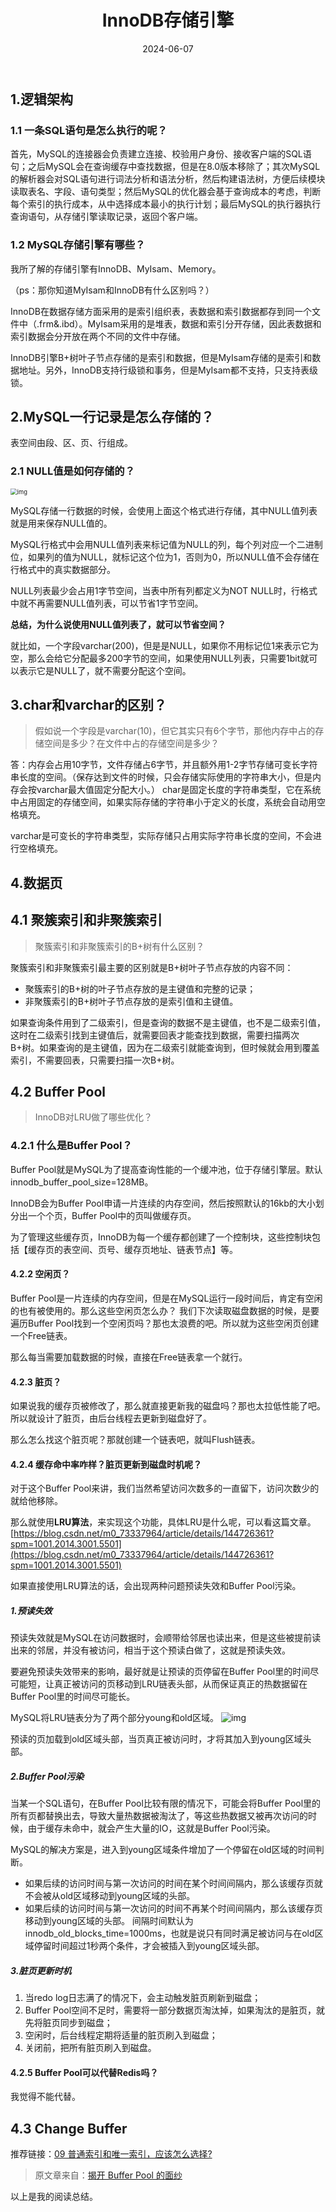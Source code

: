 ﻿---
title: InnoDB存储引擎
shortTitle: 8.InnoDB存储引擎
category:
  - MySQL
tag:
  - MySQL
date: 2024-06-07
---

## 1.逻辑架构
### 1.1 一条SQL语句是怎么执行的呢？


首先，MySQL的连接器会负责建立连接、校验用户身份、接收客户端的SQL语句；之后MySQL会在查询缓存中查找数据，但是在8.0版本移除了；其次MySQL的解析器会对SQL语句进行词法分析和语法分析，然后构建语法树，方便后续模块读取表名、字段、语句类型；然后MySQL的优化器会基于查询成本的考虑，判断每个索引的执行成本，从中选择成本最小的执行计划；最后MySQL的执行器执行查询语句，从存储引擎读取记录，返回个客户端。
### 1.2 MySQL存储引擎有哪些？
我所了解的存储引擎有InnoDB、MyIsam、Memory。

（ps：那你知道MyIsam和InnoDB有什么区别吗？）

InnoDB在数据存储方面采用的是索引组织表，表数据和索引数据都存到同一个文件中（.frm&.ibd）。MyIsam采用的是堆表，数据和索引分开存储，因此表数据和索引数据会分开放在两个不同的文件中存储。

InnoDB引擎B+树叶子节点存储的是索引和数据，但是MyIsam存储的是索引和数据地址。另外，InnoDB支持行级锁和事务，但是MyIsam都不支持，只支持表级锁。
## 2.MySQL一行记录是怎么存储的？
表空间由段、区、页、行组成。


### 2.1 NULL值是如何存储的？
<img src="https://cdn.golangcode.cn/images/202501182051967.png" alt="img" style="zoom:67%;" />

MySQL存储一行数据的时候，会使用上面这个格式进行存储，其中NULL值列表就是用来保存NULL值的。

MySQL行格式中会用NULL值列表来标记值为NULL的列，每个列对应一个二进制位，如果列的值为NULL，就标记这个位为1，否则为0，所以NULL值不会存储在行格式中的真实数据部分。

NULL列表最少会占用1字节空间，当表中所有列都定义为NOT NULL时，行格式中就不再需要NULL值列表，可以节省1字节空间。

**总结，为什么说使用NULL值列表了，就可以节省空间？**

就比如，一个字段varchar(200)，但是是NULL，如果你不用标记位1来表示它为空，那么会给它分配最多200字节的空间，如果使用NULL列表，只需要1bit就可以表示它是NULL了，就不需要分配这个空间。
## 3.char和varchar的区别？
> 假如说一个字段是varchar(10)，但它其实只有6个字节，那他内存中占的存储空间是多少？在文件中占的存储空间是多少？


答：内存会占用10字节，文件存储占6字节，并且额外用1-2字节存储可变长字符串长度的空间。（保存达到文件的时候，只会存储实际使用的字符串大小，但是内存会按varchar最大值固定分配大小。）
char是固定长度的字符串类型，它在系统中占用固定的存储空间，如果实际存储的字符串小于定义的长度，系统会自动用空格填充。

varchar是可变长的字符串类型，实际存储只占用实际字符串长度的空间，不会进行空格填充。
## 4.数据页
## 4.1 聚簇索引和非聚簇索引

> 聚簇索引和非聚簇索引的B+树有什么区别？



聚簇索引和非聚簇索引最主要的区别就是B+树叶子节点存放的内容不同：
- 聚簇索引的B+树的叶子节点存放的是主键值和完整的记录；
- 非聚簇索引的B+树叶子节点存放的是索引值和主键值。

如果查询条件用到了二级索引，但是查询的数据不是主键值，也不是二级索引值，这时在二级索引找到主键值后，就需要回表才能查找到数据，需要扫描两次B+树。如果查询的是主键值，因为在二级索引就能查询到，但时候就会用到覆盖索引，不需要回表，只需要扫描一次B+树。
## 4.2 Buffer Pool
> InnoDB对LRU做了哪些优化？
### 4.2.1 什么是Buffer Pool？
Buffer Pool就是MySQL为了提高查询性能的一个缓冲池，位于存储引擎层。默认innodb_buffer_pool_size=128MB。

InnoDB会为Buffer Pool申请一片连续的内存空间，然后按照默认的16kb的大小划分出一个个页，Buffer Pool中的页叫做缓存页。



为了管理这些缓存页，InnoDB为每一个缓存都创建了一个控制块，这些控制块包括【缓存页的表空间、页号、缓存页地址、链表节点】等。


#### 4.2.2 空闲页？
Buffer Pool是一片连续的内存空间，但是在MySQL运行一段时间后，肯定有空闲的也有被使用的。那么这些空闲页怎么办？
我们下次读取磁盘数据的时候，是要遍历Buffer Pool找到一个空闲页吗？那也太浪费的吧。所以就为这些空闲页创建一个Free链表。

那么每当需要加载数据的时候，直接在Free链表拿一个就行。
#### 4.2.3 脏页？
如果说我的缓存页被修改了，那么就直接更新我的磁盘吗？那也太拉低性能了吧。所以就设计了脏页，由后台线程去更新到磁盘好了。

那么怎么找这个脏页呢？那就创建一个链表吧，就叫Flush链表。
#### 4.2.4 缓存命中率咋样？脏页更新到磁盘时机呢？
对于这个Buffer Pool来讲，我们当然希望访问次数多的一直留下，访问次数少的就给他移除。

那么就使用**LRU算法**，来实现这个功能，具体LRU是什么呢，可以看这篇文章。
[https://blog.csdn.net/m0_73337964/article/details/144726361?spm=1001.2014.3001.5501](https://blog.csdn.net/m0_73337964/article/details/144726361?spm=1001.2014.3001.5501)

如果直接使用LRU算法的话，会出现两种问题预读失效和Buffer Pool污染。
##### 1.预读失效
预读失效就是MySQL在访问数据时，会顺带给邻居也读出来，但是这些被提前读出来的邻居，并没有被访问，相当于这个预读白做了，这就是预读失效。

要避免预读失效带来的影响，最好就是让预读的页停留在Buffer Pool里的时间尽可能短，让真正被访问的页移动到LRU链表头部，从而保证真正的热数据留在Buffer Pool里的时间尽可能长。

MySQL将LRU链表分为了两个部分young和old区域。
![img](https://cdn.golangcode.cn/images/202501182051260.png)

预读的页加载到old区域头部，当页真正被访问时，才将其加入到young区域头部。
##### 2.Buffer Pool污染
当某一个SQL语句，在Buffer Pool比较有限的情况下，可能会将Buffer Pool里的所有页都替换出去，导致大量热数据被淘汰了，等这些热数据又被再次访问的时候，由于缓存未命中，就会产生大量的IO，这就是Buffer Pool污染。

MySQL的解决方案是，进入到young区域条件增加了一个停留在old区域的时间判断。
- 如果后续的访问时间与第一次访问的时间在某个时间间隔内，那么该缓存页就不会被从old区域移动到young区域的头部。
- 如果后续的访问时间与第一次访问的时间不再某个时间间隔内，那么该缓存页移动到young区域的头部。
间隔时间默认为innodb_old_blocks_time=1000ms，也就是说只有同时满足被访问与在old区域停留时间超过1秒两个条件，才会被插入到young区域头部。
##### 3.脏页更新时机

1. 当redo log日志满了的情况下，会主动触发脏页刷新到磁盘；
2. Buffer Pool空间不足时，需要将一部分数据页淘汰掉，如果淘汰的是脏页，就先将脏页同步到磁盘；
3. 空闲时，后台线程定期将适量的脏页刷入到磁盘；
4. 关闭前，把所有脏页刷入到磁盘。
#### 4.2.5 Buffer Pool可以代替Redis吗？

我觉得不能代替。

## 4.3 Change Buffer

推荐链接：[09 普通索引和唯一索引，应该怎么选择?](https://learn.lianglianglee.com/%E4%B8%93%E6%A0%8F/MySQL%E5%AE%9E%E6%88%9845%E8%AE%B2/09%20%20%E6%99%AE%E9%80%9A%E7%B4%A2%E5%BC%95%E5%92%8C%E5%94%AF%E4%B8%80%E7%B4%A2%E5%BC%95%EF%BC%8C%E5%BA%94%E8%AF%A5%E6%80%8E%E4%B9%88%E9%80%89%E6%8B%A9%EF%BC%9F.md)




>原文章来自：[揭开 Buffer Pool  的面纱](https://xiaolincoding.com/mysql/buffer_pool/buffer_pool.html#%E4%B8%BA%E4%BB%80%E4%B9%88%E8%A6%81%E6%9C%89-buffer-pool)

以上是我的阅读总结。
